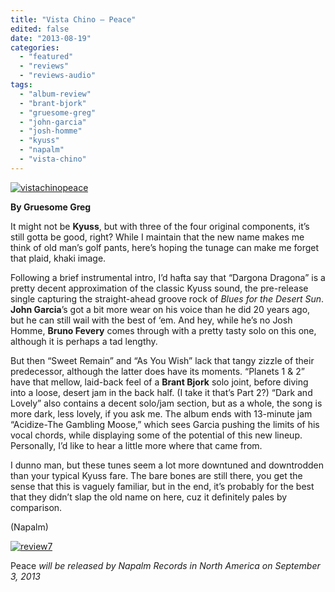 ```yaml
---
title: "Vista Chino – Peace"
edited: false
date: "2013-08-19"
categories:
  - "featured"
  - "reviews"
  - "reviews-audio"
tags:
  - "album-review"
  - "brant-bjork"
  - "gruesome-greg"
  - "john-garcia"
  - "josh-homme"
  - "kyuss"
  - "napalm"
  - "vista-chino"
---
```


[![vistachinopeace](http://www.hellbound.ca/wp-content/uploads/2013/08/vistachinopeace.jpg)](http://www.hellbound.ca/wp-content/uploads/2013/08/vistachinopeace.jpg)

**By Gruesome Greg**

It might not be **Kyuss**, but with three of the four original components, it’s still gotta be good, right? While I maintain that the new name makes me think of old man’s golf pants, here’s hoping the tunage can make me forget that plaid, khaki image.

Following a brief instrumental intro, I’d hafta say that “Dargona Dragona” is a pretty decent approximation of the classic Kyuss sound, the pre-release single capturing the straight-ahead groove rock of _Blues for the Desert Sun_. **John Garcia**’s got a bit more wear on his voice than he did 20 years ago, but he can still wail with the best of ‘em. And hey, while he’s no Josh Homme, **Bruno Fevery** comes through with a pretty tasty solo on this one, although it is perhaps a tad lengthy.

But then “Sweet Remain” and “As You Wish” lack that tangy zizzle of their predecessor, although the latter does have its moments. “Planets 1 & 2” have that mellow, laid-back feel of a **Brant Bjork** solo joint, before diving into a loose, desert jam in the back half. (I take it that’s Part 2?) “Dark and Lovely” also contains a decent solo/jam section, but as a whole, the song is more dark, less lovely, if you ask me. The album ends with 13-minute jam “Acidize-The Gambling Moose,” which sees Garcia pushing the limits of his vocal chords, while displaying some of the potential of this new lineup. Personally, I’d like to hear a little more where that came from.

I dunno man, but these tunes seem a lot more downtuned and downtrodden than your typical Kyuss fare. The bare bones are still there, you get the sense that this is vaguely familiar, but in the end, it’s probably for the best that they didn’t slap the old name on here, cuz it definitely pales by comparison.

(Napalm)

[![review7](http://www.hellbound.ca/wp-content/uploads/2009/07/review72.png)](http://www.hellbound.ca/wp-content/uploads/2009/07/review72.png)

Peace _will be released by Napalm Records in North America on September 3, 2013_
